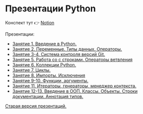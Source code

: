 # Презентации Python

Конспект тут 👉 [Notion](https://www.notion.so/Python-5d5598a4e632415083c1a2bab2207a9f)

Презентации:
- [Занятие 1. Введение в Python.](https://isys35.github.io/PythonPresentations/presentations/module1/lesson1/index.html)
- [Занятие 2. Переменные. Типы данных. Операторы.](https://isys35.github.io/PythonPresentations/presentations/module1/lesson2/index.html)
- [Занятие 3-4. Система контроля версий Git.](https://isys35.github.io/PythonPresentations/presentations/module1/lesson3-4/index.html)
- [Занятие 5. Работа со с строками. Операторы ветвления](https://isys35.github.io/PythonPresentations/presentations/module1/lesson5/index.html)
- [Занятие 6. Коллекции Python.](https://isys35.github.io/PythonPresentations/presentations/module1/lesson6/index.html)
- [Занятие 7. Циклы.](https://isys35.github.io/PythonPresentations/presentations/module1/lesson7/index.html)
- [Занятие 8. Импорты. Исключения ](https://isys35.github.io/PythonPresentations/presentations/module1/lesson8/index.html)
- [Занятие 9-10. Функции, аргументы.](https://isys35.github.io/PythonPresentations/presentations/module1/lesson9-10/index.html)
- [Занятие 11. Итераторы, генераторы, менеджер контекста.](https://isys35.github.io/PythonPresentations/presentations/module1/lesson11/index.html)
- [Занятие 12-13. Введение в ООП. Классы. Объекты. Строки документации. Аннотация типов.](https://isys35.github.io/PythonPresentations/presentations/module1/lesson12-13/index.html)


[Старая версия презентаций.](https://isys35.github.io/pypresents/)

